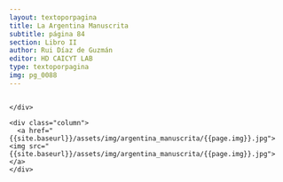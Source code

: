 ```yaml
---
layout: textoporpagina
title: La Argentina Manuscrita
subtitle: página 84
section: Libro II
author: Rui Díaz de Guzmán
editor: HD CAICYT LAB
type: textoporpagina
img: pg_0088
---
```


<div class="row">
    <div class="column">


    </div>

    <div class="column">
      <a href="{{site.baseurl}}/assets/img/argentina_manuscrita/{{page.img}}.jpg"><img src="{{site.baseurl}}/assets/img/argentina_manuscrita/{{page.img}}.jpg"></a>
    </div>
</div>